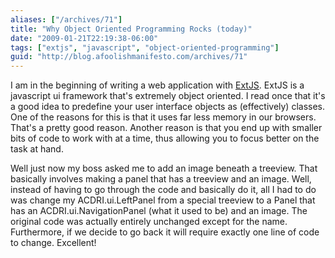 ```yaml
---
aliases: ["/archives/71"]
title: "Why Object Oriented Programming Rocks (today)"
date: "2009-01-21T22:19:38-06:00"
tags: ["extjs", "javascript", "object-oriented-programming"]
guid: "http://blog.afoolishmanifesto.com/archives/71"
---
```

I am in the beginning of writing a web application with
[ExtJS](http://extjs.com/products/extjs/). ExtJS is a javascript ui framework
that's extremely object oriented. I read once that it's a good idea to predefine
your user interface objects as (effectively) classes. One of the reasons for
this is that it uses far less memory in our browsers. That's a pretty good
reason. Another reason is that you end up with smaller bits of code to work with
at a time, thus allowing you to focus better on the task at hand.

Well just now my boss asked me to add an image beneath a treeview. That
basically involves making a panel that has a treeview and an image. Well,
instead of having to go through the code and basically do it, all I had to do
was change my ACDRI.ui.LeftPanel from a special treeview to a Panel that has an
ACDRI.ui.NavigationPanel (what it used to be) and an image. The original code
was actually entirely unchanged except for the name. Furthermore, if we decide
to go back it will require exactly one line of code to change. Excellent!
